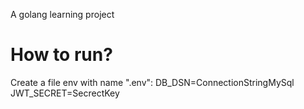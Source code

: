 A golang learning project
# How to run?
Create a file env with name ".env":
DB_DSN=ConnectionStringMySql
JWT_SECRET=SecrectKey
